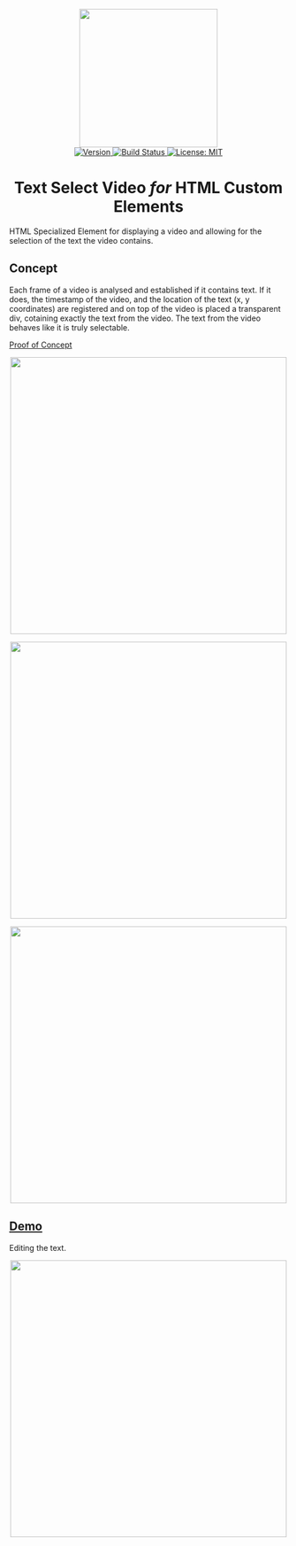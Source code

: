 <p align="center">
    <img src="https://raw.githubusercontent.com/plurid/text-select-video-html/master/about/identity/TSV-logo.png" height="250px">
    <br />
    <a target="_blank" href="https://www.npmjs.com/package/text-select-video-html">
        <img src="https://img.shields.io/npm/v/text-select-video-html.svg?logo=npm&colorB=1380C3&style=for-the-badge" alt="Version">
    </a>
    <a target="_blank" href="https://travis-ci.org/plurid/text-select-video-html">
        <img src="https://img.shields.io/travis/plurid/text-select-video-html.svg?logo=travis&colorB=1380C3&style=for-the-badge" alt="Build Status">
    </a>
    <a target="_blank" href="https://github.com/plurid/text-select-video-html/blob/master/LICENSE">
        <img src="https://img.shields.io/badge/license-MIT-blue.svg?colorB=1380C3&style=for-the-badge" alt="License: MIT">
    </a>
</p>


<h1 align="center">
    Text Select Video <i>for</i> HTML Custom Elements
</h1>


HTML Specialized Element for displaying a video and allowing for the selection of the text the video contains.


## Concept

Each frame of a video is analysed and established if it contains text. If it does, the timestamp of the video, and the location of the text (x, y coordinates) are registered and on top of the video is placed a transparent div, cotaining exactly the text from the video. The text from the video behaves like it is truly selectable.

[Proof of Concept](https://youtu.be/WCH7w-q5KtA)

<p align="center">
    <img src="https://raw.githubusercontent.com/plurid/video-text-select/master/about/docs/images/1.png" height="500px">
</p>

<p align="center">
    <img src="https://raw.githubusercontent.com/plurid/video-text-select/master/about/docs/images/2.png" height="500px">
</p>

<p align="center">
    <img src="https://raw.githubusercontent.com/plurid/video-text-select/master/about/docs/images/3.png" height="500px">
</p>



## [Demo](https://caveljan.com/text-select-video/)

Editing the text.

<p align="center">
    <img src="https://raw.githubusercontent.com/plurid/video-text-select/master/about/demo/on-edit.png" height="500px">
</p>
